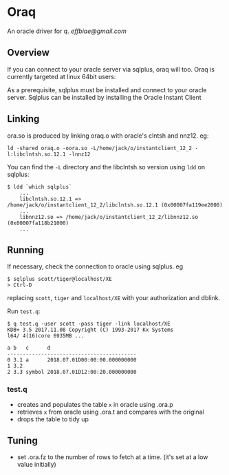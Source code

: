 # Oraq
An oracle driver for q.  _effbiae@gmail.com_

## Overview

If you can connect to your oracle server via sqlplus, oraq will too.
Oraq is currently targeted at linux 64bit users:

As a prerequisite, sqlplus must be installed and connect to your
oracle server.  Sqlplus can be installed by installing the Oracle Instant Client

## Linking

ora.so is produced by linking oraq.o  with oracle's clntsh and nnz12.  eg:

    ld -shared oraq.o -oora.so -L/home/jack/o/instantclient_12_2 -l:libclntsh.so.12.1 -lnnz12

You can find the ```-L``` directory and the libclntsh.so version using ```ldd``` on sqlplus: 

    $ ldd `which sqlplus`
        ...
        libclntsh.so.12.1 => /home/jack/o/instantclient_12_2/libclntsh.so.12.1 (0x00007fa119ee2000)
        ...
        libnnz12.so => /home/jack/o/instantclient_12_2/libnnz12.so (0x00007fa118b21000)
        ...

## Running

If necessary, check the connection to oracle using sqlplus. eg

    $ sqlplus scott/tiger@localhost/XE
    > Ctrl-D

replacing ```scott```, ```tiger``` and ```localhost/XE``` with your authorization and dblink.

Run ```test.q```:

    $ q test.q -user scott -pass tiger -link localhost/XE
    KDB+ 3.5 2017.11.08 Copyright (C) 1993-2017 Kx Systems
    l64/ 4(16)core 6935MB ...
    
    a b   c      d                            
    ------------------------------------------
    0 3.1 a      2018.07.01D00:00:00.000000000
    1 3.2
    2 3.3 symbol 2018.07.01D12:00:20.000000000

### test.q
- creates and populates the table ```x``` in oracle using .ora.p
- retrieves ```x``` from oracle using .ora.t and compares with the original
- drops the table to tidy up

## Tuning

- set .ora.fz to the number of rows to fetch at a time.  (it's set at a low value initially)
